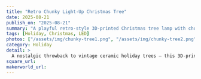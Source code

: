 ```yaml
---
title: "Retro Chunky Light-Up Christmas Tree"
date: 2025-08-21
publish_on: "2025-08-21"
summary: "A playful retro-style 3D-printed Christmas tree lamp with chunky layered ornaments and warm internal lighting — a cheerful throwback accent perfect for mantels, kids’ rooms, or festive nighttime glow."
tags: [Holiday, Christmas, LED]
photos: ["/assets/img/chunky-tree1.png", "/assets/img/chunky-tree2.png"]
category: Holiday
detail: >
  A nostalgic throwback to vintage ceramic holiday trees — this 3D-printed lighted décor piece features chunky tiered ornament styling and warm internal glow that instantly evokes classic 1970s Christmas decor. Playful yet familiar, it’s perfect for mantels, kids’ rooms, vintage-inspired holiday displays, or anyone who loves retro holiday charm with modern execution.
square_url:
makerworld_url:
---
```

